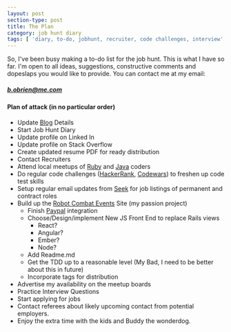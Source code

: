 ```yaml
---
layout: post
section-type: post
title: The Plan
category: job hunt diary
tags: [ 'diary, to-do, jobhunt, recruiter, code challenges, interview' ]
---
```


So, I've been busy making a to-do list for the job hunt.  This is what I have so far.  I'm open to all ideas, suggestions, constructive comments and dopeslaps you would like to provide.  You can contact me at my email:  
##### [b.obrien@me.com](b.obrien@me.com) 

#### Plan of attack (in no particular order)

* Update [Blog](titanium-cranium.github.io) Details
* Start Job Hunt Diary
* Update profile on Linked In
* Update profile on Stack Overflow
* Create updated resume PDF for ready distribution
* Contact Recruiters
* Attend local meetups of [Ruby](https://www.meetup.com/en-AU/Ruby-On-Rails-Oceania-Melbourne/) and [Java](https://www.meetup.com/en-AU/Melbourne-Java-JVM-Users-Group/) coders
* Do regular code challenges ([HackerRank](https://www.hackerrank.com/dashboard), [Codewars](https://www.codewars.com/CodeWars)) to freshen up code test skills
* Setup regular email updates from [Seek](seek.com) for job listings of permanent and contract roles
* Build up the [Robot Combat Events](www.robotcombatevents.com) Site (my passion project)
    * Finish [Paypal](https://developer.paypal.com/) integration
    * Choose/Design/implement New JS Front End to replace Rails views
        * React?
        * Angular?
        * Ember?
        * Node?
    * Add Readme.md
    * Get the TDD up to a reasonable level (My Bad, I need to be better about this in future)
    * Incorporate tags for distribution
* Advertise my availability on the meetup boards
* Practice Interview Questions
* Start applying for jobs
* Contact referees about likely upcoming contact from potential employers.
* Enjoy the extra time with the kids and Buddy the wonderdog. 